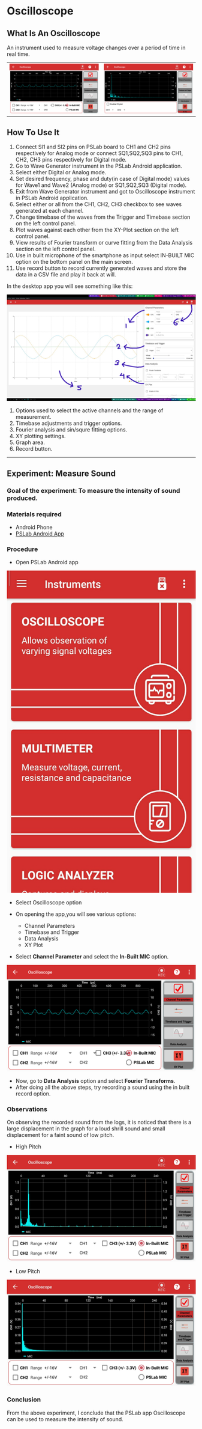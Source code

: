 # Oscilloscope

## What Is An Oscilloscope

An instrument used to measure voltage changes over a period of time in
real time.

<table>
    <tr> 
        <td><img src="/images/oscilloscope_active.png"></td>
        <td><img src="/images/oscilloscope_fourier.png"></td>
    </tr>
</table>

## How To Use It

1.  Connect SI1 and SI2 pins on PSLab board to CH1 and CH2 pins
    respectively for Analog mode or connect SQ1,SQ2,SQ3 pins to CH1,
    CH2, CH3 pins respectively for Digital mode.
2.  Go to Wave Generator instrument in the PSLab Android application.
3.  Select either Digital or Analog mode.
4.  Set desired frequency, phase and duty(in case of Digital mode)
    values for Wave1 and Wave2 (Analog mode) or SQ1,SQ2,SQ3 (Digital
    mode).
5.  Exit from Wave Generator instrument and got to Oscilloscope
    instrument in PSLab Android application.
6.  Select either or all from the CH1, CH2, CH3 checkbox to see waves
    generated at each channel.
7.  Change timebase of the waves from the Trigger and Timebase section
    on the left control panel.
8.  Plot waves against each other from the XY-Plot section on the left
    control panel.
9.  View results of Fourier transform or curve fitting from the Data
    Analysis section on the left control panel.
10. Use in built microphone of the smartphone as input select IN-BUILT
    MIC option on the bottom panel on the main screen.
11. Use record button to record currently generated waves and store
    the data in a CSV file and play it back at will.

In the desktop app you will see something like this:

![PSLab Desk Oscilloscope](../images/desk_oscilloscope.jpg)

1.  Options used to select the active channels and the range of
    measurement.
2.  Timebase adjustments and trigger options.
3.  Fourier analysis and sin/squre fitting options.
4.  XY plotting settings.
5.  Graph area.
6.  Record button.

____________
## Experiment: Measure Sound

### Goal of the experiment: To measure the intensity of sound produced.

### Materials required
* Android Phone
* [PSLab Android App](https://play.google.com/store/apps/details?id=io.pslab&hl=en_US)

### Procedure
* Open PSLab Android app 

<img src="/images/img_compass_2.PNG">

* Select Oscilloscope option
* On opening the app,you will see various options:

  - Channel Parameters
  - Timebase and Trigger
  - Data Analysis
  - XY Plot

* Select **Channel Parameter** and select the **In-Built MIC** option.

<img src="/images/oscilloscope_active.png">

* Now, go to **Data Analysis** option and select **Fourier Transforms**.
* After doing all the above steps, try recording a sound using the in built record option.

### Observations
On observing the recorded sound from the logs, it is noticed that there is a large displacement in the graph for a loud shrill sound and small displacement for a faint sound of low pitch.

*  High Pitch
<img src="/images/oscilloscope_high_pitch.jpg">

* Low Pitch
<img src="/images/oscilloscope_low_pitch.jpg">

### Conclusion
From the above experiment, I conclude that the PSLab app Oscilloscope can be used to measure the intensity of sound.
